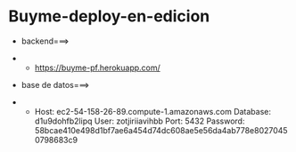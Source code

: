 # Buyme-deploy-en-edicion
- <vr></vr>backend===>
- - <vr></vr>https://buyme-pf.herokuapp.com/


- <vr></vr>base de datos===>
- - <vr></vr>Host: <vr></vr>
ec2-54-158-26-89.compute-1.amazonaws.com <vr></vr>
Database: <vr></vr>
d1u9dohfb2lipq <vr></vr>
User: <vr></vr>
zotjiriiavihbb <vr></vr>
Port: <vr></vr>
5432 <vr></vr>
Password: <vr></vr>
58bcae410e498d1bf7ae6a454d74dc608ae5e56da4ab778e80270450798683c9 <vr></vr>
